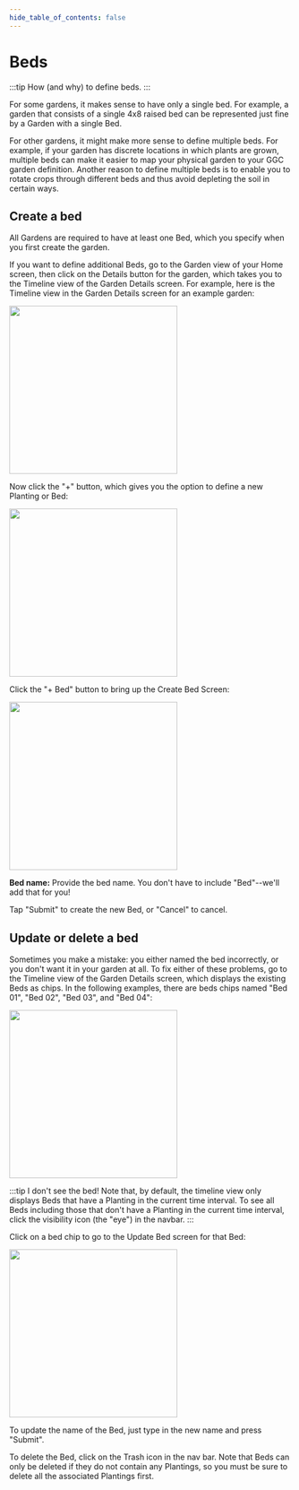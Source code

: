 ```yaml
---
hide_table_of_contents: false
---
```


# Beds

:::tip How (and why) to define beds. 
:::

For some gardens, it makes sense to have only a single bed. For example, a garden that consists of a single 4x8 raised bed can be represented just fine by a Garden with a single Bed. 

For other gardens, it might make more sense to define multiple beds. For example, if your garden has discrete locations in which plants are grown, multiple beds can make it easier to map your physical garden to your GGC garden definition. Another reason to define multiple beds is to enable you to rotate crops through different beds and thus avoid depleting the soil in certain ways. 

## Create a bed

All Gardens are required to have at least one Bed, which you specify when you first create the garden.

If you want to define additional Beds, go to the Garden view of your Home screen, then click on the Details button for the garden, which takes you to the Timeline view of the Garden Details screen. For example, here is the Timeline view in the Garden Details screen for an example garden:

<img width="300" src="/img/user-guide/garden-details-alderwood.png"/>

Now click the "+" button, which gives you the option to define a new Planting or Bed:

<img width="300" src="/img/user-guide/garden-details-alderwood-plus-button.png"/>

Click the "+ Bed" button to bring up the Create Bed Screen:

<img width="300" src="/img/user-guide/create-bed.png"/>

**Bed name:** Provide the bed name.  You don't have to include "Bed"--we'll add that for you!

Tap "Submit" to create the new Bed, or "Cancel" to cancel.

## Update or delete a bed

Sometimes you make a mistake: you either named the bed incorrectly, or you don't want it in your garden at all.  To fix either of these problems, go to the Timeline view of the Garden Details screen, which displays the existing Beds as chips. In the following examples, there are beds chips named "Bed 01", "Bed 02", "Bed 03", and "Bed 04":

<img width="300" src="/img/user-guide/garden-details-alderwood.png"/>

:::tip I don't see the bed! 
Note that, by default, the timeline view only displays Beds that have a Planting in the current time interval. To see all Beds including those that don't have a Planting in the current time interval, click the visibility icon (the "eye") in the navbar.
:::

Click on a bed chip to go to the Update Bed screen for that Bed:

<img width="300" src="/img/user-guide/update-bed.png"/>

To update the name of the Bed, just type in the new name and press "Submit".

To delete the Bed, click on the Trash icon in the nav bar. Note that Beds can only be deleted if they do not contain any Plantings, so you must be sure to delete all the associated Plantings first. 




